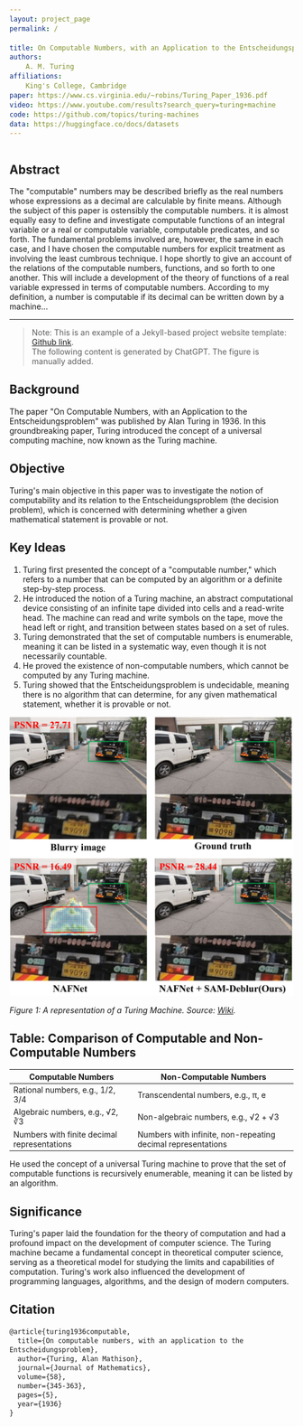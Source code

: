 ```yaml
---
layout: project_page
permalink: /

title: On Computable Numbers, with an Application to the Entscheidungsproblem
authors:
    A. M. Turing
affiliations:
    King's College, Cambridge
paper: https://www.cs.virginia.edu/~robins/Turing_Paper_1936.pdf
video: https://www.youtube.com/results?search_query=turing+machine
code: https://github.com/topics/turing-machines
data: https://huggingface.co/docs/datasets
---
```


<div class="columns is-centered has-text-centered">
    <div class="column is-four-fifths">
        <h2>Abstract</h2>
        <div class="content has-text-justified">
The "computable" numbers may be described briefly as the real
numbers whose expressions as a decimal are calculable by finite means.
Although the subject of this paper is ostensibly the computable numbers.
it is almost equally easy to define and investigate computable functions
of an integral variable or a real or computable variable, computable
predicates, and so forth. The fundamental problems involved are,
however, the same in each case, and I have chosen the computable numbers
for explicit treatment as involving the least cumbrous technique. I hope
shortly to give an account of the relations of the computable numbers,
functions, and so forth to one another. This will include a development
of the theory of functions of a real variable expressed in terms of computable
numbers. According to my definition, a number is computable
if its decimal can be written down by a machine...
        </div>
    </div>
</div>

---

> Note: This is an example of a Jekyll-based project website template: [Github link](https://github.com/shunzh/project_website).\
> The following content is generated by ChatGPT. The figure is manually added.

## Background
The paper "On Computable Numbers, with an Application to the Entscheidungsproblem" was published by Alan Turing in 1936. In this groundbreaking paper, Turing introduced the concept of a universal computing machine, now known as the Turing machine.

## Objective
Turing's main objective in this paper was to investigate the notion of computability and its relation to the Entscheidungsproblem (the decision problem), which is concerned with determining whether a given mathematical statement is provable or not.


## Key Ideas
1. Turing first presented the concept of a "computable number," which refers to a number that can be computed by an algorithm or a definite step-by-step process.
2. He introduced the notion of a Turing machine, an abstract computational device consisting of an infinite tape divided into cells and a read-write head. The machine can read and write symbols on the tape, move the head left or right, and transition between states based on a set of rules.
3. Turing demonstrated that the set of computable numbers is enumerable, meaning it can be listed in a systematic way, even though it is not necessarily countable.
4. He proved the existence of non-computable numbers, which cannot be computed by any Turing machine.
5. Turing showed that the Entscheidungsproblem is undecidable, meaning there is no algorithm that can determine, for any given mathematical statement, whether it is provable or not.

![Turing Machine](/assets/img/teaser_sam_deblur.png)

*Figure 1: A representation of a Turing Machine. Source: [Wiki](https://en.wikipedia.org/wiki/Turing_machine).*

## Table: Comparison of Computable and Non-Computable Numbers

| Computable Numbers | Non-Computable Numbers |
|-------------------|-----------------------|
| Rational numbers, e.g., 1/2, 3/4 | Transcendental numbers, e.g., π, e |
| Algebraic numbers, e.g., √2, ∛3 | Non-algebraic numbers, e.g., √2 + √3 |
| Numbers with finite decimal representations | Numbers with infinite, non-repeating decimal representations |

He used the concept of a universal Turing machine to prove that the set of computable functions is recursively enumerable, meaning it can be listed by an algorithm.

## Significance
Turing's paper laid the foundation for the theory of computation and had a profound impact on the development of computer science. The Turing machine became a fundamental concept in theoretical computer science, serving as a theoretical model for studying the limits and capabilities of computation. Turing's work also influenced the development of programming languages, algorithms, and the design of modern computers.

## Citation
```
@article{turing1936computable,
  title={On computable numbers, with an application to the Entscheidungsproblem},
  author={Turing, Alan Mathison},
  journal={Journal of Mathematics},
  volume={58},
  number={345-363},
  pages={5},
  year={1936}
}
```
